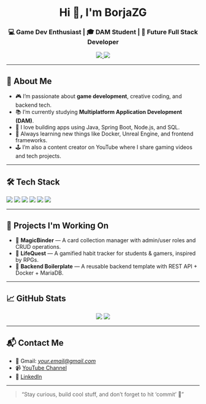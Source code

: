 <h1 align="center">Hi 👋, I'm BorjaZG</h1>
<h3 align="center">💻 Game Dev Enthusiast | 🎓 DAM Student | 🚀 Future Full Stack Developer</h3>

<p align="center">
  <a href="https://www.youtube.com/@bejotaa_" target="_blank">
    <img src="https://img.shields.io/badge/YouTube-Bejotaa_-FF0000?style=for-the-badge&logo=youtube&logoColor=white" />
  </a>
  <a href="https://www.linkedin.com/in/borja-zorrilla-gracia" target="_blank">
    <img src="https://img.shields.io/badge/LinkedIn-BorjaZG-0077B5?style=for-the-badge&logo=linkedin&logoColor=white" />
  </a>
</p>

---

## 🧠 About Me

- 🎮 I’m passionate about **game development**, creative coding, and backend tech.
- 📚 I’m currently studying **Multiplatform Application Development (DAM)**.
- 🧱 I love building apps using Java, Spring Boot, Node.js, and SQL.
- 🎯 Always learning new things like Docker, Unreal Engine, and frontend frameworks.
- 🕹️ I’m also a content creator on YouTube where I share gaming videos and tech projects.

---

## 🛠️ Tech Stack

<p>
  <img src="https://img.shields.io/badge/Java-ED8B00?style=for-the-badge&logo=java&logoColor=white" />
  <img src="https://img.shields.io/badge/Spring Boot-6DB33F?style=for-the-badge&logo=springboot&logoColor=white" />
  <img src="https://img.shields.io/badge/Node.js-339933?style=for-the-badge&logo=nodedotjs&logoColor=white" />
  <img src="https://img.shields.io/badge/SQLite-07405E?style=for-the-badge&logo=sqlite&logoColor=white" />
  <img src="https://img.shields.io/badge/Docker-2496ED?style=for-the-badge&logo=docker&logoColor=white" />
  <img src="https://img.shields.io/badge/Unreal Engine-313131?style=for-the-badge&logo=unrealengine&logoColor=white" />
</p>

---

## 🚧 Projects I'm Working On

- 🎴 **MagicBinder** — A card collection manager with admin/user roles and CRUD operations.
- 📱 **LifeQuest** — A gamified habit tracker for students & gamers, inspired by RPGs.
- 🔧 **Backend Boilerplate** — A reusable backend template with REST API + Docker + MariaDB.

---

## 📈 GitHub Stats

<p align="center">
  <img src="https://github-readme-stats.vercel.app/api?username=BorjaZG&show_icons=true&theme=tokyonight&hide=stars" />
  <img src="https://github-readme-streak-stats.herokuapp.com/?user=BorjaZG&theme=tokyonight" />
</p>

---

## 📬 Contact Me

- 📧 Gmail: *your.email@gmail.com*
- 📹 [YouTube Channel](https://www.youtube.com/@bejotaa_)
- 💼 [LinkedIn](https://www.linkedin.com/in/borja-zorrilla-gracia)

---

> “Stay curious, build cool stuff, and don’t forget to hit ‘commit’ 💾”
